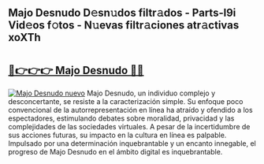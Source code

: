## Majo Desnudo D𝚎sn𝚞dos filtr𝚊dos - Parts-l9i Vid𝚎os f𝚘tos - N𝚞evas filtr𝚊ciones atr𝚊ctivas xoXTh

# <h2><a href="http://mb90c8.tromn.icu/?c=Majo+Desnudo">🔗👉👉👉 Majo Desnudo 🔗🔗</a></h2>

[![Majo Desnudo nuevo](https://i.imgur.com/pEAQMta.gif)](http://mb90c8.tromn.icu/?c=Majo+Desnudo)
Majo Desnudo, un individuo complejo y desconcertante, se resiste a la caracterización simple. Su enfoque poco convencional de la autorrepresentación en línea ha atraído y ofendido a los espectadores, estimulando debates sobre moralidad, privacidad y las complejidades de las sociedades virtuales. A pesar de la incertidumbre de sus acciones futuras, su impacto en la cultura en línea es palpable. Impulsado por una determinación inquebrantable y un encanto innegable, el progreso de Majo Desnudo en el ámbito digital es inquebrantable.
